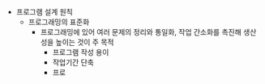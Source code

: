 - 프로그램 설계 원칙
	- 프로그래밍의 표준화
		- 프로그래밍에 있어 여러 문제의 정리와 통일화, 작업 간소화를 촉진해 생산성을 높이는 것이 주 목적
			- 프로그램 작성 용이
			- 작업기간 단축
			- 프로
